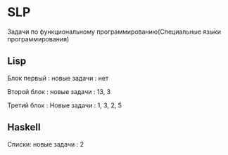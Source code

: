 # SLP
Задачи по функциональному программированию(Специальные языки программирования)

## Lisp
Блок первый : новые задачи : нет

Второй блок : новые задачи : 13, 3

Третий блок : Новые задачи : 1, 3, 2, 5

## Haskell

Списки: новые задачи : 2
